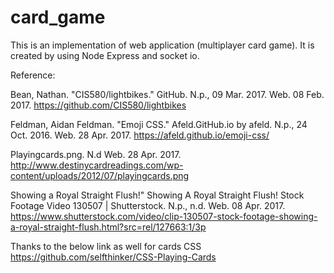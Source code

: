 # card_game
This is an implementation of web application (multiplayer card game). It is created by using Node Express and socket io.


Reference:

 Bean, Nathan. "CIS580/lightbikes." GitHub. N.p., 09 Mar. 2017. Web. 08 Feb. 2017.
       https://github.com/CIS580/lightbikes
 
 Feldman, Aidan Feldman. "Emoji CSS." Afeld.GitHub.io by afeld. N.p., 24 Oct. 2016. Web. 28 Apr. 2017.
       https://afeld.github.io/emoji-css/
 
 Playingcards.png. N.d Web. 28 Apr. 2017.
       http://www.destinycardreadings.com/wp-content/uploads/2012/07/playingcards.png
 
 Showing a Royal Straight Flush!" Showing A Royal Straight Flush! Stock Footage Video 130507 | Shutterstock.        N.p., n.d. Web. 08 Apr. 2017.
       https://www.shutterstock.com/video/clip-130507-stock-footage-showing-a-royal-straight-flush.html?src=rel/127663:1/3p
       
 Thanks to the below link as well for cards CSS
       https://github.com/selfthinker/CSS-Playing-Cards
